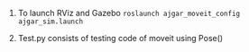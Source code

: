 1. To launch RViz and Gazebo 
``` roslaunch ajgar_moveit_config ajgar_sim.launch ```

2. Test.py consists of testing code of moveit using Pose() 
